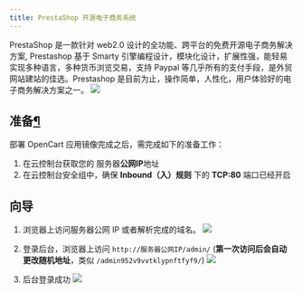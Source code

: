 ```yaml
---
title: PrestaShop 开源电子商务系统
---
```

  PrestaShop 是一款针对 web2.0 设计的全功能、跨平台的免费开源电子商务解决方案, Prestashop 基于 Smarty 引擎编程设计，模块化设计，扩展性强，能轻易实现多种语言，多种货币浏览交易，支持 Paypal 等几乎所有的支付手段，是外贸网站建站的佳选。Prestashop 是目前为止，操作简单，人性化，用户体验好的电子商务解决方案之一。
  ![](https://img.stacknil.com//20240111223301.png)
## 准备[¶](https://docs.stacknil.com/docs/application/prestashop/#%E5%87%86%E5%A4%87 "Permanent link")

部署 OpenCart 应用镜像完成之后，需完成如下的准备工作：

1. 在云控制台获取您的 服务器**公网IP**地址
2. 在云控制台安全组中，确保 **Inbound（入）规则** 下的 **TCP:80** 端口已经开启

## 向导

1. 浏览器上访问服务器公网 IP 或者解析完成的域名。
![](https://img.stacknil.com//20240111231752.png)

2. 登录后台，浏览器上访问 `http://服务器公网IP/admin/` (**第一次访问后会自动更改随机地址**，类似 `/admin952v9vvtklypnftfyf9/`)
![](https://img.stacknil.com//20240111231056.png)
3. 后台登录成功
![](https://img.stacknil.com//20240111231243.png)
